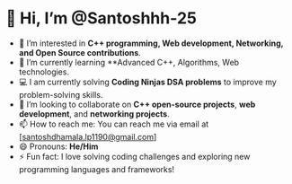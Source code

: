 # 👋 Hi, I’m @Santoshhh-25

- 👀 I’m interested in **C++ programming, Web development, Networking, and Open Source contributions**.
- 🌱 I’m currently learning **Advanced C++, Algorithms, Web technologies.
- 💻 I am currently solving **Coding Ninjas DSA problems** to improve my problem-solving skills.
- 💞️ I’m looking to collaborate on **C++ open-source projects**, **web development**, and **networking projects**.
- 📫 How to reach me: You can reach me via email at [santoshdhamala.lp1190@gmail.com]
- 😄 Pronouns: **He/Him**
- ⚡ Fun fact: I love solving coding challenges and exploring new programming languages and frameworks!

<!---
Santoshhh-25/Santoshhh-25 is a ✨ special ✨ repository because its `README.md` (this file) appears on your GitHub profile.
You can click the Preview link to take a look at your changes.
--->
